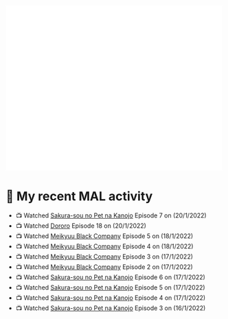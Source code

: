 ![Metrics](https://github.com/noxan-dev/noxan-dev/blob/main/github-metrics.svg)

# 🌸 My recent MAL activity

<!-- MAL_ACTIVITY:start -->

- 📺 Watched [Sakura-sou no Pet na Kanojo](https://myanimelist.net/anime/13759) Episode 7 on (20/1/2022)
- 📺 Watched [Dororo](https://myanimelist.net/anime/37520) Episode 18 on (20/1/2022)
- 📺 Watched [Meikyuu Black Company](https://myanimelist.net/anime/42340) Episode 5 on (18/1/2022)
- 📺 Watched [Meikyuu Black Company](https://myanimelist.net/anime/42340) Episode 4 on (18/1/2022)
- 📺 Watched [Meikyuu Black Company](https://myanimelist.net/anime/42340) Episode 3 on (17/1/2022)
- 📺 Watched [Meikyuu Black Company](https://myanimelist.net/anime/42340) Episode 2 on (17/1/2022)
- 📺 Watched [Sakura-sou no Pet na Kanojo](https://myanimelist.net/anime/13759) Episode 6 on (17/1/2022)
- 📺 Watched [Sakura-sou no Pet na Kanojo](https://myanimelist.net/anime/13759) Episode 5 on (17/1/2022)
- 📺 Watched [Sakura-sou no Pet na Kanojo](https://myanimelist.net/anime/13759) Episode 4 on (17/1/2022)
- 📺 Watched [Sakura-sou no Pet na Kanojo](https://myanimelist.net/anime/13759) Episode 3 on (16/1/2022)

<!-- MAL_ACTIVITY:end -->
